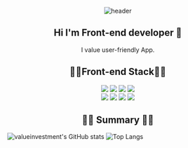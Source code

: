 <div align="center">
  
![header](https://capsule-render.vercel.app/api?type=waving&color=gradient&height=300&section=header&text=Seunghoon%20Choi&fontSize=90)

## Hi I'm Front-end developer 👋 ##
I value user-friendly App.
  

  ## 🐱‍🏍Front-end Stack🐱‍🏍 ##
<img src="https://img.shields.io/badge/JavaScript-F7DF1E.svg?style=for-the-badge&logo=JavaScript&logoColor=white"/>
<img src="https://img.shields.io/badge/TypeScript-3178C6?style=for-the-badge&logo=TypeScript&logoColor=white"/>
<img src="https://img.shields.io/badge/HTML5-E34F26?style=for-the-badge&logo=HTML5&logoColor=white"/>
<img src="https://img.shields.io/badge/CSS3-1572B6?style=for-the-badge&logo=CSS3&logoColor=white"/>
  <br>
<img src="https://img.shields.io/badge/React-0088CC?style=for-the-badge&logo=React&logoColor=white"/>  
<img src="https://img.shields.io/badge/ReactQuery-FF4154?style=for-the-badge&logo=ReactQuery&logoColor=white"/>
<img src="https://img.shields.io/badge/Next.js-000000?style=for-the-badge&logo=Next.js&logoColor=white"/>
<img src="https://img.shields.io/badge/Redux-764ABC?style=for-the-badge&logo=Redux&logoColor=white"/>
  
  ## 🐱‍👤 Summary 🐱‍👤 ## 
  <div align="left">
    
  ![valueinvestment's GitHub stats](https://github-readme-stats.vercel.app/api?username=valueinvestment&show_icons=true&theme=radical)
  ![Top Langs](https://github-readme-stats.vercel.app/api/top-langs/?username=valueinvestment&layout=compact)

  </div>
</div>
